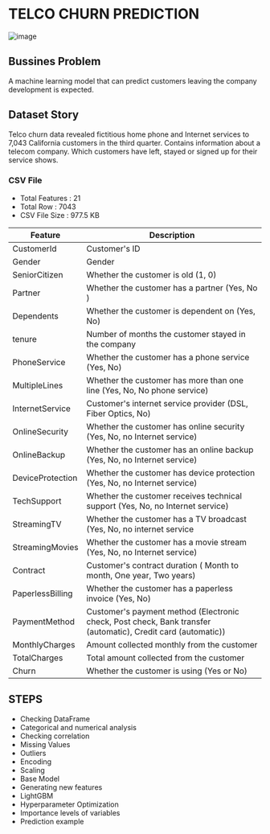 # TELCO CHURN PREDICTION

![image](https://github.com/baranylcn/telco_churn_prediction/assets/98966968/0739ab58-bbc1-4050-a6b8-1cf666be2a25)


## Bussines Problem
A machine learning model that can predict customers leaving the company development is expected.

## Dataset Story
Telco churn data revealed fictitious home phone and Internet services to 7,043 California customers in the third quarter.
Contains information about a telecom company. Which customers have left, stayed or signed up for their service shows.

### CSV File
- Total Features : 21
- Total Row : 7043
- CSV File Size : 977.5 KB



| Feature | Description |
|----------|----------|
| CustomerId  | Customer's ID  |
| Gender  | Gender  |
| SeniorCitizen  | Whether the customer is old (1, 0) |
| Partner  | Whether the customer has a partner (Yes, No ) |
| Dependents  | Whether the customer is dependent on (Yes, No)  |
| tenure  | Number of months the customer stayed in the company  |
| PhoneService  | Whether the customer has a phone service (Yes, No)  |
| MultipleLines  | Whether the customer has more than one line (Yes, No, No phone service)  |
| InternetService  | Customer's internet service provider (DSL, Fiber Optics, No) |
| OnlineSecurity  | Whether the customer has online security (Yes, No, no Internet service)  |
| OnlineBackup  | Whether the customer has an online backup (Yes, No, no Internet service) |
| DeviceProtection  | Whether the customer has device protection (Yes, No, no Internet service)  |
| TechSupport  | Whether the customer receives technical support (Yes, No, no Internet service) |
| StreamingTV  | Whether the customer has a TV broadcast (Yes, No, no internet service  |
| StreamingMovies  | Whether the customer has a movie stream (Yes, No, no Internet service) |
| Contract  | Customer's contract duration ( Month to month, One year, Two years) |
| PaperlessBilling  | Whether the customer has a paperless invoice (Yes, No) |
| PaymentMethod  | Customer's payment method (Electronic check, Post check, Bank transfer (automatic), Credit card (automatic)) |
| MonthlyCharges  | Amount collected monthly from the customer |
| TotalCharges  | Total amount collected from the customer |
| Churn  | Whether the customer is using (Yes or No) |


## STEPS
- Checking DataFrame
- Categorical and numerical analysis
- Checking correlation
- Missing Values
- Outliers
- Encoding
- Scaling
- Base Model
- Generating new features
- LightGBM
- Hyperparameter Optimization
- Importance levels of variables
- Prediction example
